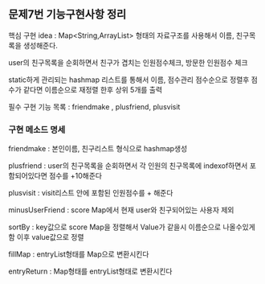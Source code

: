 ## 문제7번 기능구현사항 정리

핵심 구현 idea : Map<String,ArrayList<String>> 형태의 자료구조를 사용해서 이름, 친구목록을 생성해준다.

user의 친구목록을 순회하면서 친구가 겹치는 인원점수체크, 방문한 인원점수 체크

static하게 관리되는 hashmap 리스트를 통해서 이름, 점수관리 점수순으로 정렬후 점수가 같다면 이름순으로 재정렬 한후 상위 5개를 출력

필수 구현 기능 목록 : friendmake , plusfriend, plusvisit

### 구현 메소드 명세

friendmake : 본인이름, 친구리스트 형식으로 hashmap생성

plusfriend : user의 친구목록을 순회하면서 각 인원의 친구목록에 indexof하면서 포함되어있다면 점수를 +10해준다

plusvisit : visit리스트 안에 포함된 인원점수를 + 해준다

minusUserFriend : score Map에서 현재 user와 친구되어있는 사용자 제외

sortBy : key값으로 score Map을 정렬해서 Value가 같을시 이름순으로 나올수있게 함 이후 value값으로 정렬 

fillMap : entryList형태를 Map으로 변환시킨다

entryReturn : Map형태를 entryList형태로 변환시킨다



